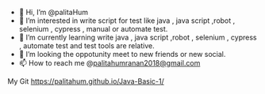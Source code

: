 - 👋 Hi, I’m @palitaHum
- 👀 I’m interested in write script for test like java , java script ,robot , selenium , cypress , manual or automate test.
- 🌱 I’m currently learning write java , java script ,robot , selenium , cypress , automate test and test tools are relative.
- 💞️ I’m looking the oppotunity meet to new friends or new social.
- 📫 How to reach me @palitahumranan2018@gmail.com

My Git
https://palitahum.github.io/Java-Basic-1/

<!---
palitaHum/palitaHum is a ✨ special ✨ repository because its `README.md` (this file) appears on your GitHub profile.
You can click the Preview link to take a look at your changes.
--->

